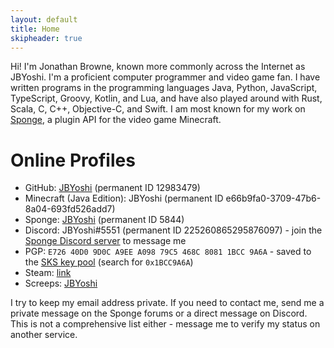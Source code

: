 ```yaml
---
layout: default
title: Home
skipheader: true
---
```


Hi! I'm Jonathan Browne, known more commonly across the Internet as JBYoshi. I'm a proficient computer programmer and video game fan. I have written programs in the programming languages Java, Python, JavaScript, TypeScript, Groovy, Kotlin, and Lua, and have also played around with Rust, Scala, C, C++, Objective-C, and Swift. I am most known for my work on [Sponge](https://www.spongepowered.org), a plugin API for the video game Minecraft.

# Online Profiles

- GitHub: [JBYoshi](https://github.com/JBYoshi) (permanent ID 12983479)
- Minecraft (Java Edition): JBYoshi (permanent ID e66b9fa0-3709-47b6-8a04-693fd526add7)
- Sponge: [JBYoshi](https://forums.spongepowered.org/u/JBYoshi) (permanent ID 5844)
- Discord: JBYoshi#5551 (permanent ID 225260865295876097) - join the [Sponge Discord server](https://www.spongepowered.org/chat) to message me
- PGP: `E726 40D0 9D0C A9EE A098 79C5 468C 8081 1BCC 9A6A` - saved to the [SKS key pool](https://sks-keyservers.net) (search for `0x1BCC9A6A`)
- Steam: [link](https://steamcommunity.com/profiles/76561194504664850)
- Screeps: [JBYoshi](https://screeps.com/a/#!/profile/JBYoshi)

I try to keep my email address private. If you need to contact me, send me a private message on the Sponge forums or a direct message on Discord. This is not a comprehensive list either - message me to verify my status on another service.

